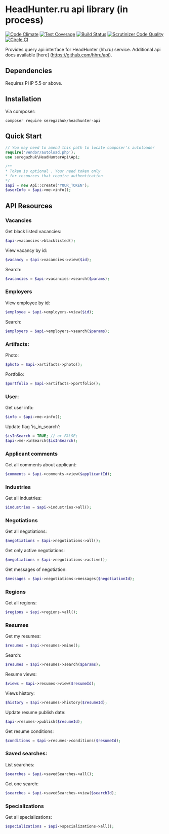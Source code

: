 # HeadHunter.ru api library (in process)

[![Code Climate](https://codeclimate.com/github/seregazhuk/php-headhunter-api/badges/gpa.svg)](https://codeclimate.com/github/seregazhuk/php-headhunter-api)
[![Test Coverage](https://codeclimate.com/github/seregazhuk/php-headhunter-api/badges/coverage.svg)](https://codeclimate.com/github/seregazhuk/php-headhunter-api/coverage)
[![Build Status](https://travis-ci.org/seregazhuk/php-headhunter-api.svg)](https://travis-ci.org/seregazhuk/php-headhunter-api)
[![Scrutinizer Code Quality](https://scrutinizer-ci.com/g/seregazhuk/php-headhunter-api/badges/quality-score.png?b=master)](https://scrutinizer-ci.com/g/seregazhuk/php-headhunter-api/?branch=master)
[![Circle CI](https://circleci.com/gh/seregazhuk/php-headhunter-api.svg?style=shield)](https://circleci.com/gh/seregazhuk/php-headhunter-api)


Provides query api interface for HeadHunter (hh.ru) service. 
Additional api docs available [here] (https://github.com/hhru/api).

## Dependencies

Requires PHP 5.5 or above.


## Installation

Via composer:
```
composer require seregazhuk/headhunter-api
```

## Quick Start

```php 
// You may need to amend this path to locate composer's autoloader
require('vendor/autoload.php'); 
use seregazhuk\HeadHunterApi\Api;

/**
* Token is optional . Your need token only 
* for resources that require authentication
*/
$api = new Api::create('YOUR_TOKEN');
$userInfo = $api->me->info();
```

## API Resources

### Vacancies
Get black listed vacancies:
```php 
$api->vacancies->blacklisted(); 
```

View vacancy by id:
```php 
$vacancy = $api->vacancies->view($id); 
```

Search:
```php 
$vacancies = $api->vacancies->search($params); 
```

### Employers

View employee by id:
```php 
$employee = $api->employers->view($id); 
```

Search:
```php 
$employers = $api->employers->search($params); 
```

### Artifacts:

Photo:
```php 
$photo = $api->artifacts->photo(); 
```

Portfolio:
```php 
$portfolio = $api->artifacts->portfolio(); 
```

### User:

Get user info:
```php
$info = $api->me->info();
```

Update flag 'is_in_search':
```php
$isInSearch = TRUE; // or FALSE;
$api->me->inSearch($isInSearch);
```

### Applicant comments

Get all comments about applicant:
```php 
$comments = $api->comments->view($applicantId); 
```

### Industries

Get all industries:
```php 
$industries = $api->industries->all(); 
```

### Negotiations

Get all negotiations:
```php 
$negotiations = $api->negotiations->all(); 
```

Get only active negotiations:
```php 
$negotiations = $api->negotiations->active(); 
```

Get messages of negotiation:
```php 
$messages = $api->negotiations->messages($negotiationId); 
```

### Regions

Get all regions:
```php 
$regions = $api->regions->all(); 
```

### Resumes

Get my resumes:
```php 
$resumes = $api->resumes->mine(); 
```

Search:
```php 
$resumes = $api->resumes->search($params); 
```

Resume views:
```php 
$views = $api->resumes->view($resumeId); 
```

Views history:
```php 
$history = $api->resumes->history($resumeId); 
```

Update resume publish date:
```php 
$api->resumes->publish($resumeId); 
```

Get resume conditions:
```php 
$conditions = $api->resumes->conditions($resumeId); 
```

### Saved searches:

List searches:
```php 
$searches = $api->savedSearches->all(); 
```

Get one search:
```php 
$searches = $api->savedSearches->view($searchId); 
```

### Specializations

Get all specializations:
```php 
$specializations = $api->specializations->all(); 
```
